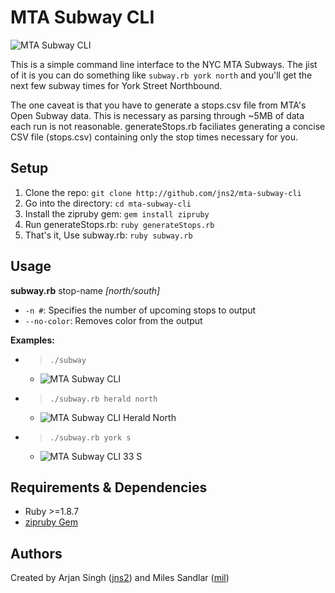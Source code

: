 MTA Subway CLI
==============
![MTA Subway CLI](http://userbound.com/images/mta-subway-cli/3-stations.png)

This is a simple command line interface to the NYC MTA Subways. The jist of it is you can do something like ```subway.rb york north``` and you'll get the next few subway times for York Street Northbound.

The one caveat is that you have to generate a stops.csv file from MTA's Open Subway data. This is necessary as parsing through ~5MB of data each run is not reasonable. generateStops.rb faciliates generating a concise CSV file (stops.csv) containing only the stop times necessary for you.

Setup
-----
1. Clone the repo:           ```git clone http://github.com/jns2/mta-subway-cli```
2. Go into the directory:    ```cd mta-subway-cli```
3. Install the zipruby gem:  ```gem install zipruby```
3. Run generateStops.rb:     ```ruby generateStops.rb```
4. That's it, Use subway.rb: ```ruby subway.rb```

Usage
-----
**subway.rb** stop-name *[north/south]*
- ```-n #```: Specifies the number of upcoming stops to output
- ```--no-color```: Removes color from the output

**Examples:**

- > ```./subway``` 
    * ![MTA Subway CLI](http://userbound.com/images/mta-subway-cli/3-stations.png)

- > ```./subway.rb herald north```
    * ![MTA Subway CLI Herald North](http://userbound.com/images/mta-subway-cli/herald-north.png)

- > ```./subway.rb york s```
    * ![MTA Subway CLI 33 S](http://userbound.com/images/mta-subway-cli/33-s.png)


Requirements & Dependencies
---------------------------
- Ruby >=1.8.7
- [zipruby Gem](http://bitbucket.org/winebarrel/zip-ruby)

Authors
-------
Created by Arjan Singh ([jns2](http://github.com/jns2)) and Miles Sandlar ([mil](http://github.com/mil))
